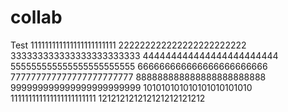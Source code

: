 # collab
Test
111111111111111111111111
222222222222222222222222
333333333333333333333333
444444444444444444444444
555555555555555555555555
666666666666666666666666
777777777777777777777777
888888888888888888888888
999999999999999999999999
101010101010101010101010
111111111111111111111111
121212121212121212121212
